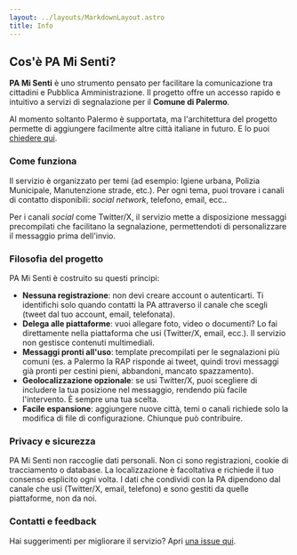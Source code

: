 ```yaml
---
layout: ../layouts/MarkdownLayout.astro
title: Info
---
```


## Cos'è PA Mi Senti?

**PA Mi Senti** è uno strumento pensato per facilitare la comunicazione tra cittadini e Pubblica Amministrazione. Il progetto offre un accesso rapido e intuitivo a servizi di segnalazione per il **Comune di Palermo**.

Al momento soltanto Palermo è supportata, ma l'architettura del progetto permette di aggiungere facilmente altre città italiane in futuro. E lo puoi [chiedere qui](https://github.com/aborruso/pa_mi_senti/issues).

### Come funziona

Il servizio è organizzato per temi (ad esempio: Igiene urbana, Polizia Municipale, Manutenzione strade, etc.). Per ogni tema, puoi trovare i canali di contatto disponibili: _social network_, telefono, email, ecc..

Per i canali _social_ come Twitter/X, il servizio mette a disposizione messaggi precompilati che facilitano la segnalazione, permettendoti di personalizzare il messaggio prima dell'invio.

### Filosofia del progetto

PA Mi Senti è costruito su questi principi:

- **Nessuna registrazione**: non devi creare account o autenticarti. Ti identifichi solo quando contatti la PA attraverso il canale che scegli (tweet dal tuo account, email, telefonata).
- **Delega alle piattaforme**: vuoi allegare foto, video o documenti? Lo fai direttamente nella piattaforma che usi (Twitter/X, email, ecc.). Il servizio non gestisce contenuti multimediali.
- **Messaggi pronti all'uso**: template precompilati per le segnalazioni più comuni (es. a Palermo la RAP risponde ai tweet, quindi trovi messaggi già pronti per cestini pieni, abbandoni, mancato spazzamento).
- **Geolocalizzazione opzionale**: se usi Twitter/X, puoi scegliere di includere la tua posizione nel messaggio, rendendo più facile l'intervento. È sempre una tua scelta.
- **Facile espansione**: aggiungere nuove città, temi o canali richiede solo la modifica di file di configurazione. Chiunque può contribuire.

### Privacy e sicurezza

PA Mi Senti non raccoglie dati personali. Non ci sono registrazioni, cookie di tracciamento o database. La localizzazione è facoltativa e richiede il tuo consenso esplicito ogni volta. I dati che condividi con la PA dipendono dal canale che usi (Twitter/X, email, telefono) e sono gestiti da quelle piattaforme, non da noi.

### Contatti e feedback

Hai suggerimenti per migliorare il servizio? Apri [una issue qui](https://github.com/aborruso/pa_mi_senti/issues).
